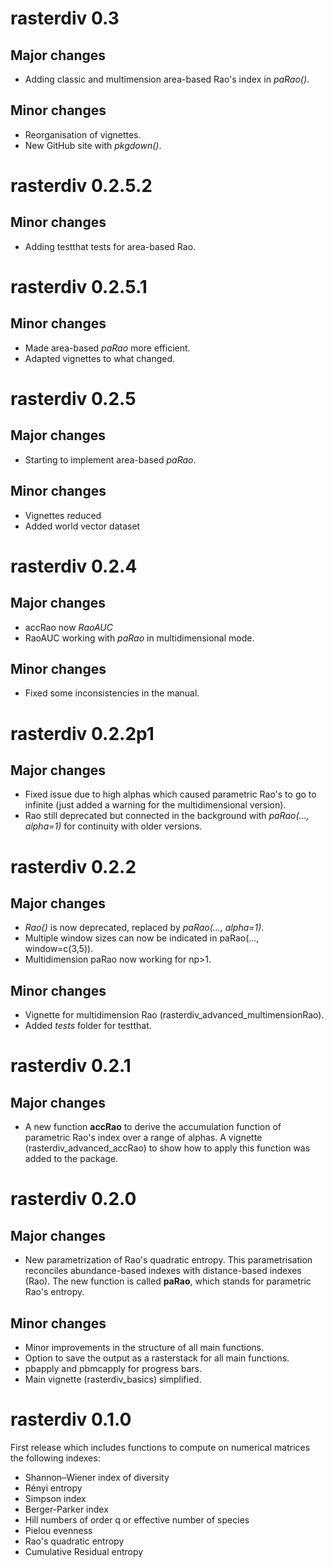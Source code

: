 # rasterdiv 0.3
## Major changes
* Adding classic and multimension area-based Rao's index in *paRao()*.
## Minor changes
* Reorganisation of vignettes.
* New GitHub site with *pkgdown()*.

# rasterdiv 0.2.5.2
## Minor changes
* Adding testthat tests for area-based Rao.

# rasterdiv 0.2.5.1
## Minor changes
* Made area-based *paRao* more efficient.
* Adapted vignettes to what changed.

# rasterdiv 0.2.5
## Major changes
* Starting to implement area-based *paRao*.

## Minor changes
* Vignettes reduced
* Added world vector dataset

# rasterdiv 0.2.4
## Major changes
* accRao now *RaoAUC*
* RaoAUC working with *paRao* in multidimensional mode.

## Minor changes
* Fixed some inconsistencies in the manual.

# rasterdiv 0.2.2p1
## Major changes
* Fixed issue due to high alphas which caused parametric Rao's to go to infinite (just added a warning for the multidimensional version).
* Rao still deprecated but connected in the background with *paRao(..., alpha=1)* for continuity with older versions.

# rasterdiv 0.2.2
## Major changes
* *Rao()* is now deprecated, replaced by *paRao(..., alpha=1)*.
* Multiple window sizes can now be indicated in paRao(..., window=c(3,5)).
* Multidimension paRao now working for np>1.

## Minor changes
* Vignette for multidimension Rao (rasterdiv_advanced_multimensionRao).
* Added *tests* folder for testthat.

# rasterdiv 0.2.1
## Major changes
* A new function **accRao** to derive the accumulation function of parametric Rao's index over a range of alphas. A vignette (rasterdiv_advanced_accRao) to show how to apply this function was added to the package.

# rasterdiv 0.2.0
## Major changes
* New parametrization of Rao's quadratic entropy. This parametrisation reconciles abundance-based indexes with distance-based indexes (Rao). The new function is called **paRao**, which stands for parametric Rao's entropy.

## Minor changes
* Minor improvements in the structure of all main functions.
* Option to save the output as a rasterstack for all main functions.
* pbapply and pbmcapply for progress bars.
* Main vignette (rasterdiv_basics) simplified.

# rasterdiv 0.1.0
First release which includes functions to compute on numerical matrices the following indexes:
* Shannon–Wiener index of diversity
* Rényi entropy
* Simpson index
* Berger-Parker index
* Hill numbers of order q or effective number of species
* Pielou evenness
* Rao's quadratic entropy
* Cumulative Residual entropy